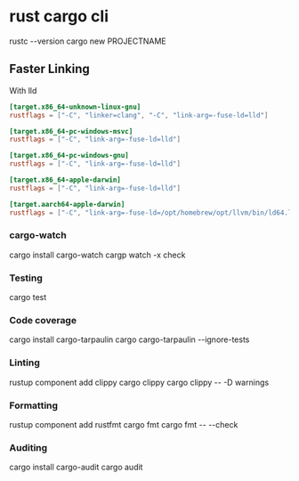 

# rust cargo cli


rustc --version
cargo new PROJECTNAME

## Faster Linking 
With lld

```toml
[target.x86_64-unknown-linux-gnu]
rustflags = ["-C", "linker=clang", "-C", "link-arg=-fuse-ld=lld"]

[target.x86_64-pc-windows-msvc]
rustflags = ["-C", "link-arg=-fuse-ld=lld"]

[target.x86_64-pc-windows-gnu]
rustflags = ["-C", "link-arg=-fuse-ld=lld"]

[target.x86_64-apple-darwin]
rustflags = ["-C", "link-arg=-fuse-ld=lld"]

[target.aarch64-apple-darwin]
rustflags = ["-C", "link-arg=-fuse-ld=/opt/homebrew/opt/llvm/bin/ld64.lld"]
```

### cargo-watch

cargo install cargo-watch
cargp watch -x check

### Testing

cargo test

### Code coverage

cargo install cargo-tarpaulin
cargo cargo-tarpaulin --ignore-tests

### Linting

rustup component add clippy
cargo clippy
cargo clippy -- -D warnings

### Formatting

rustup component add rustfmt
cargo fmt
cargo fmt -- --check

### Auditing

cargo install cargo-audit
cargo audit
